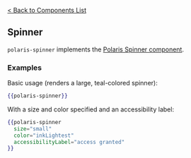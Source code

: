 [< Back to Components List](../README.md#components)

## Spinner

`polaris-spinner` implements the [Polaris Spinner component](https://polaris.shopify.com/components/feedback-indicators/spinner).

### Examples

Basic usage (renders a large, teal-colored spinner):

```hbs
{{polaris-spinner}}
```

With a size and color specified and an accessibility label:

```hbs
{{polaris-spinner
  size="small"
  color="inkLightest"
  accessibilityLabel="access granted"
}}
```
